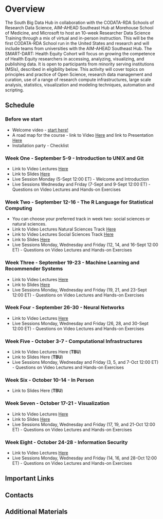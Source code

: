 # Overview

The South Big Data Hub in collaboration with the CODATA-RDA Schools of Research Data Science, AIM-AHEAD Southeast Hub at Morehouse School of Medicine, and Microsoft to host an 10-week Researcher Data Science Training through a mix of virtual and in-person instruction. This will be the first CODATA-RDA School run in the United States and research and will include teams from universities with the AIM-AHEAD Southeast Hub. The SMART-DART: Health Equity Cohort will focus on growing the competence of Health Equity researchers in accessing, analyzing, visualizing, and publishing data. It is open to participants from minority serving institutions (MSIs), described in eligibility below. This activity will cover topics on principles and practice of Open Science, research data management and curation, use of a range of research compute infrastructures, large scale analysis, statistics, visualization and modeling techniques, automation and scripting.

## Schedule

### Before we start
   * Welcome video - [start here!](https://vimeo.com/743584505)
   * A road map for the course 
            - link to Video [Here](https://vimeo.com/744027623) and link to Presentation [Here](https://malfaro2.github.io/Atlanta2022/AuthorCarpentry.html#/title-slide) 
   * Installation party - Checklist
### Week One - September 5-9 - Introduction to UNIX and Git 
   * Link to Video Lectures [Here](week1.md)
   * Link to Slides [Here](presentations_week1)
   * Live Session Monday (5-Sept 12:00 ET) - Welcome and Introduction
   * Live Sessions Wednesday and Friday (7-Sept and 9-Sept 12:00 ET) - Questions on Video Lectures and Hands-on Exercises
### Week Two - September 12-16 - The R Language for Statistical Computing
   * You can choose your preferred track in week two: social sciences or natural sciences.
   * Link to Video Lectures Natural Sciences Track [Here](week2_NS.md)
   * Link to Video Lectures Social Sciences Track [Here](week2_SS.md)
   * Link to Slides [Here](presentations_week2)
   * Live Sessions Monday, Wednesday and Friday (12, 14, and 16-Sept 12:00 ET) - Questions on Video Lectures and Hands-on Exercises
### Week Three - September 19-23 - Machine Learning and Recommender Systems
   * Link to Video Lectures [Here](week3.md)
   * Link to Slides [Here](presentations_week3)
   * Live Sessions Monday, Wednesday and Friday (19, 21, and 23-Sept 12:00 ET) - Questions on Video Lectures and Hands-on Exercises
### Week Four - September 26-30 - Neural Networks
   * Link to Video Lectures [Here](week4.md)
   * Live Sessions Monday, Wednesday and Friday (26, 28, and 30-Sept 12:00 ET) - Questions on Video Lectures and Hands-on Exercises
### Week Five - October 3-7 - Computational Infrastructures
   * Link to Video Lectures Here (**TBU**)
   * Link to Slides Here (**TBU**)
   * Live Sessions Monday, Wednesday and Friday (3, 5, and 7-Oct 12:00 ET) - Questions on Video Lectures and Hands-on Exercises
### Week Six - October 10-14 - In Person
   * Link to Slides Here (**TBU**)
### Week Seven - October 17-21 - Visualization
   * Link to Video Lectures [Here](week7.md)
   * Link to Slides [Here](presentations_week7)
   * Live Sessions Monday, Wednesday and Friday (17, 19, and 21-Oct 12:00 ET) - Questions on Video Lectures and Hands-on Exercises
### Week Eight - October 24-28 - Information Security
   * Link to Video Lectures [Here](week8.md)
   * Live Sessions Monday, Wednesday and Friday (14, 16, and 28-Oct 12:00 ET) - Questions on Video Lectures and Hands-on Exercises

## Important Links

## Contacts 

## Additional Materials
